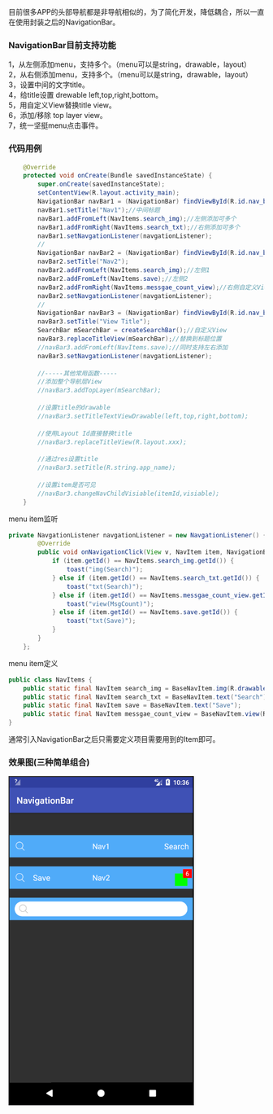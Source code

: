  目前很多APP的头部导航都是非导航相似的，为了简化开发，降低耦合，所以一直在使用封装之后的NavigationBar。

### NavigationBar目前支持功能
1，从左侧添加menu，支持多个。（menu可以是string，drawable，layout）   
2，从右侧添加menu，支持多个。（menu可以是string，drawable，layout）   
3，设置中间的文字title。   
4，给title设置 drewable left,top,right,bottom。   
5，用自定义View替换title view。   
6，添加/移除 top layer view。   
7，统一坚挺menu点击事件。   

### 代码用例

```java
    @Override
    protected void onCreate(Bundle savedInstanceState) {
        super.onCreate(savedInstanceState);
        setContentView(R.layout.activity_main);
        NavigationBar navBar1 = (NavigationBar) findViewById(R.id.nav_bar_1);
        navBar1.setTitle("Nav1");//中间标题
        navBar1.addFromLeft(NavItems.search_img);//左侧添加可多个
        navBar1.addFromRight(NavItems.search_txt);//右侧添加可多个
        navBar1.setNavgationListener(navgationListener);
        //
        NavigationBar navBar2 = (NavigationBar) findViewById(R.id.nav_bar_2);
        navBar2.setTitle("Nav2");
        navBar2.addFromLeft(NavItems.search_img);//左侧1
        navBar2.addFromLeft(NavItems.save);//左侧2
        navBar2.addFromRight(NavItems.messgae_count_view);//右侧自定义View
        navBar2.setNavgationListener(navgationListener);
        //
        NavigationBar navBar3 = (NavigationBar) findViewById(R.id.nav_bar_3);
        navBar3.setTitle("View Title");
        SearchBar mSearchBar = createSearchBar();//自定义View
        navBar3.replaceTitleView(mSearchBar);//替换到标题位置
        //navBar3.addFromLeft(NavItems.save);//同时支持左右添加
        navBar3.setNavgationListener(navgationListener);

        //-----其他常用函数-----
        //添加整个导航层View
        //navBar3.addTopLayer(mSearchBar);

        //设置title的drawable
        //navBar3.setTitleTextViewDrawable(left,top,right,bottom);

        //使用Layout Id直接替换title
        //navBar3.replaceTitleView(R.layout.xxx);

        //通过res设置title
        //navBar3.setTitle(R.string.app_name);

        //设置item是否可见
        //navBar3.changeNavChildVisiable(itemId,visiable);
    }
```
menu item监听

```java
private NavgationListener navgationListener = new NavgationListener() {
        @Override
        public void onNavigationClick(View v, NavItem item, NavigationBar nav) {
            if (item.getId() == NavItems.search_img.getId()) {
                toast("img(Search)");
            } else if (item.getId() == NavItems.search_txt.getId()) {
                toast("txt(Search)");
            } else if (item.getId() == NavItems.messgae_count_view.getId()) {
                toast("view(MsgCount)");
            } else if (item.getId() == NavItems.save.getId()) {
                toast("txt(Save)");
            }
        }
    };
```
menu item定义

```java
public class NavItems {
    public static final NavItem search_img = BaseNavItem.img(R.drawable.nav_icon_search);
    public static final NavItem search_txt = BaseNavItem.text("Search");
    public static final NavItem save = BaseNavItem.text("Save");
    public static final NavItem messgae_count_view = BaseNavItem.view(R.layout.nav_item_msg_count);
}

```

通常引入NavigationBar之后只需要定义项目需要用到的Item即可。

### 效果图(三种简单组合)
![image](https://github.com/shenkaige/NavigationBar/blob/master/screenshot/demo.png)
